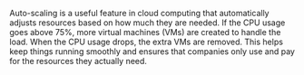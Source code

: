 Auto-scaling is a useful feature in cloud computing that automatically adjusts resources based on how much they are needed. If the CPU usage goes above 75%, more virtual machines (VMs) are created to handle the load. When the CPU usage drops, the extra VMs are removed. This helps keep things running smoothly and ensures that companies only use and pay for the resources they actually need.

